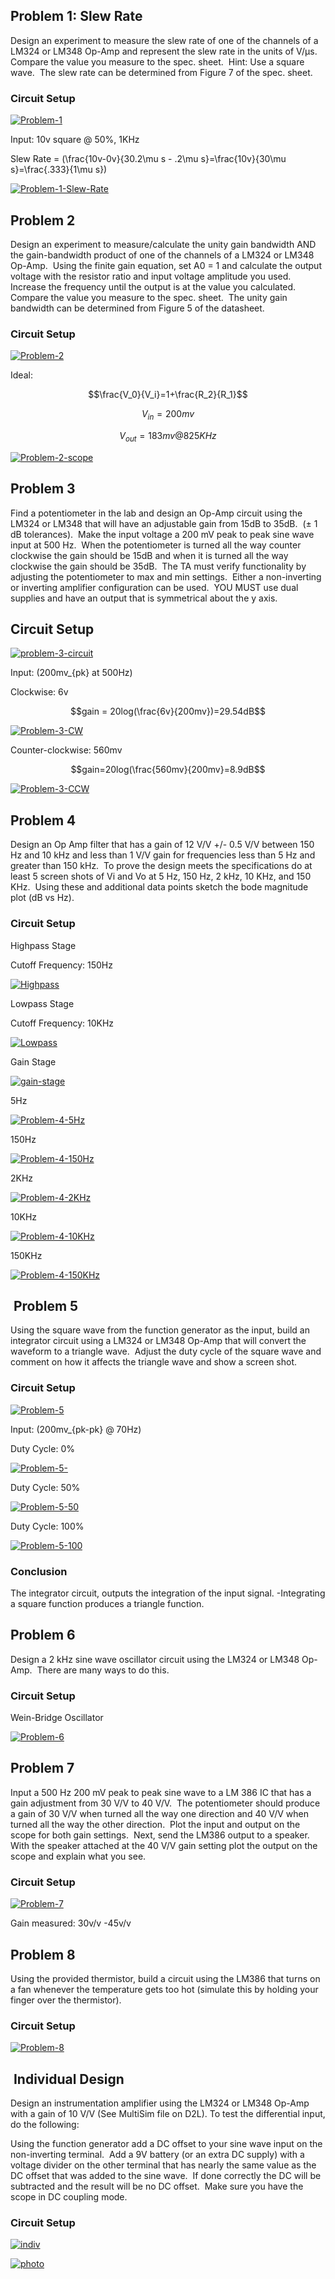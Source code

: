 
## Problem 1: Slew Rate


Design an experiment to measure the slew rate of one of the channels of a LM324 or LM348 Op-Amp and represent the slew rate in the units of V/μs.  Compare the value you measure to the spec. sheet.  Hint: Use a square wave.  The slew rate can be determined from Figure 7 of the spec. sheet.


### Circuit Setup


[![Problem-1](http://codytaylor.cc/legacy-images/Problem-1.jpg)](http://codytaylor.cc/legacy-images/Problem-1.jpg)



Input: 10v square @ 50%, 1KHz


Slew Rate = \(\frac{10v-0v}{30.2\mu s - .2\mu s}=\frac{10v}{30\mu s}=\frac{.333}{1\mu s}\)




[![Problem-1-Slew-Rate](http://codytaylor.cc/legacy-images/Problem-1-Slew-Rate.jpg)](http://codytaylor.cc/legacy-images/Problem-1-Slew-Rate.jpg)





## Problem 2




Design an experiment to measure/calculate the unity gain bandwidth AND the gain-bandwidth product of one of the channels of a LM324 or LM348 Op-Amp.  Using the finite gain equation, set A0 = 1 and calculate the output voltage with the resistor ratio and input voltage amplitude you used.  Increase the frequency until the output is at the value you calculated.  Compare the value you measure to the spec. sheet.  The unity gain bandwidth can be determined from Figure 5 of the datasheet.





### Circuit Setup




[![Problem-2](http://codytaylor.cc/legacy-images/problem-2.jpg)](http://codytaylor.cc/legacy-images/problem-2.jpg)




Ideal:




$$\frac{V_0}{V_i}=1+\frac{R_2}{R_1}$$




$$V_{in}=200mv$$




$$V_{out}=183mv @ 825KHz$$




[![Problem-2-scope](http://codytaylor.cc/legacy-images/Problem-2-scope.jpg)](http://codytaylor.cc/legacy-images/Problem-2-scope.jpg)





## Problem 3


Find a potentiometer in the lab and design an Op-Amp circuit using the LM324 or LM348 that will have an adjustable gain from 15dB to 35dB.  (± 1 dB tolerances).  Make the input voltage a 200 mV peak to peak sine wave input at 500 Hz.  When the potentiometer is turned all the way counter clockwise the gain should be 15dB and when it is turned all the way clockwise the gain should be 35dB.  The TA must verify functionality by adjusting the potentiometer to max and min settings.  Either a non-inverting or inverting amplifier configuration can be used.  YOU MUST use dual supplies and have an output that is symmetrical about the y axis.


## Circuit Setup


[![problem-3-circuit](http://codytaylor.cc/legacy-images/problem-3-circuit.jpg)](http://codytaylor.cc/legacy-images/problem-3-circuit.jpg)



Input: \(200mv_{pk} at 500Hz\)



Clockwise: 6v

$$gain = 20log(\frac{6v}{200mv})=29.54dB$$

[![Problem-3-CW](http://codytaylor.cc/legacy-images/Problem-3-CW.jpg)](http://codytaylor.cc/legacy-images/Problem-3-CW.jpg)

Counter-clockwise: 560mv

$$gain=20log(\frac{560mv}{200mv}=8.9dB$$

[![Problem-3-CCW](http://codytaylor.cc/legacy-images/Problem-3-CCW.jpg)](http://codytaylor.cc/legacy-images/Problem-3-CCW.jpg)




## Problem 4


Design an Op Amp filter that has a gain of 12 V/V +/- 0.5 V/V between 150 Hz and 10 kHz and less than 1 V/V gain for frequencies less than 5 Hz and greater than 150 kHz.  To prove the design meets the specifications do at least 5 screen shots of Vi and Vo at 5 Hz, 150 Hz, 2 kHz, 10 KHz, and 150 KHz.  Using these and additional data points sketch the bode magnitude plot (dB vs Hz).


### Circuit Setup


Highpass Stage

Cutoff Frequency: 150Hz

[![Highpass](http://codytaylor.cc/legacy-images/Highpass.jpg)](http://codytaylor.cc/legacy-images/Highpass.jpg)



Lowpass Stage

Cutoff Frequency: 10KHz

[![Lowpass](http://codytaylor.cc/legacy-images/Lowpass.jpg)](http://codytaylor.cc/legacy-images/Lowpass.jpg)



Gain Stage

[![gain-stage](http://codytaylor.cc/legacy-images/gain-stage.jpg)](http://codytaylor.cc/legacy-images/gain-stage.jpg)



5Hz

[![Problem-4-5Hz](http://codytaylor.cc/legacy-images/Problem-4-5Hz.jpg)](http://codytaylor.cc/legacy-images/Problem-4-5Hz.jpg)

150Hz

[![Problem-4-150Hz](http://codytaylor.cc/legacy-images/Problem-4-150Hz.jpg)](http://codytaylor.cc/legacy-images/Problem-4-150Hz.jpg)

2KHz

[![Problem-4-2KHz](http://codytaylor.cc/legacy-images/Problem-4-2KHz.jpg)](http://codytaylor.cc/legacy-images/Problem-4-2KHz.jpg)

10KHz

[![Problem-4-10KHz](http://codytaylor.cc/legacy-images/Problem-4-10KHz.jpg)](http://codytaylor.cc/legacy-images/Problem-4-10KHz.jpg)

150KHz

[![Problem-4-150KHz](http://codytaylor.cc/legacy-images/Problem-4-150KHz.jpg)](http://codytaylor.cc/legacy-images/Problem-4-150KHz.jpg)


##  Problem 5


Using the square wave from the function generator as the input, build an integrator circuit using a LM324 or LM348 Op-Amp that will convert the waveform to a triangle wave.  Adjust the duty cycle of the square wave and comment on how it affects the triangle wave and show a screen shot.


### Circuit Setup


[![Problem-5](http://codytaylor.cc/legacy-images/Problem-5.jpg)](http://codytaylor.cc/legacy-images/Problem-5.jpg)



Input: \(200mv_{pk-pk} @ 70Hz\)

Duty Cycle: 0%

[![Problem-5-](http://codytaylor.cc/legacy-images/Problem-5-.jpg)](http://codytaylor.cc/legacy-images/Problem-5-.jpg)

Duty Cycle: 50%

[![Problem-5-50](http://codytaylor.cc/legacy-images/Problem-5-50.jpg)](http://codytaylor.cc/legacy-images/Problem-5-50.jpg)

Duty Cycle: 100%

[![Problem-5-100](http://codytaylor.cc/legacy-images/Problem-5-100.jpg)](http://codytaylor.cc/legacy-images/Problem-5-100.jpg)




### Conclusion


The integrator circuit, outputs the integration of the input signal. -Integrating a square function produces a triangle function.


## Problem 6


Design a 2 kHz sine wave oscillator circuit using the LM324 or LM348 Op-Amp.  There are many ways to do this.


### Circuit Setup


Wein-Bridge Oscillator

[![Problem-6](http://codytaylor.cc/legacy-images/Problem-6.jpg)](http://codytaylor.cc/legacy-images/Problem-6.jpg)




## Problem 7


Input a 500 Hz 200 mV peak to peak sine wave to a LM 386 IC that has a gain adjustment from 30 V/V to 40 V/V.  The potentiometer should produce a gain of 30 V/V when turned all the way one direction and 40 V/V when turned all the way the other direction.  Plot the input and output on the scope for both gain settings.  Next, send the LM386 output to a speaker.  With the speaker attached at the 40 V/V gain setting plot the output on the scope and explain what you see.


### Circuit Setup


[![Problem-7](http://codytaylor.cc/legacy-images/Problem-7.jpg)](http://codytaylor.cc/legacy-images/Problem-7.jpg)



Gain measured: 30v/v -45v/v


## Problem 8


Using the provided thermistor, build a circuit using the LM386 that turns on a fan whenever the temperature gets too hot (simulate this by holding your finger over the thermistor).


### Circuit Setup


[![Problem-8](http://codytaylor.cc/legacy-images/Problem-8.jpg)](http://codytaylor.cc/legacy-images/Problem-8.jpg)


##  Individual Design


Design an instrumentation amplifier using the LM324 or LM348 Op-Amp with a gain of 10 V/V (See MultiSim file on D2L). To test the differential input, do the following:

Using the function generator add a DC offset to your sine wave input on the non-inverting terminal.  Add a 9V battery (or an extra DC supply) with a voltage divider on the other terminal that has nearly the same value as the DC offset that was added to the sine wave.  If done correctly the DC will be subtracted and the result will be no DC offset.  Make sure you have the scope in DC coupling mode.


### Circuit Setup


[![indiv](http://codytaylor.cc/legacy-images/indiv.jpg)](http://codytaylor.cc/legacy-images/indiv.jpg)



[![photo](http://codytaylor.cc/legacy-images/photo.jpg)](http://codytaylor.cc/legacy-images/photo.jpg)
